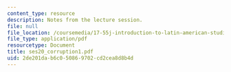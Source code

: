 ```yaml
---
content_type: resource
description: Notes from the lecture session.
file: null
file_location: /coursemedia/17-55j-introduction-to-latin-american-studies-fall-2006/2de201dab6c050869702cd2cea8d8b4d_ses20_corruption1.pdf
file_type: application/pdf
resourcetype: Document
title: ses20_corruption1.pdf
uid: 2de201da-b6c0-5086-9702-cd2cea8d8b4d
---
```

